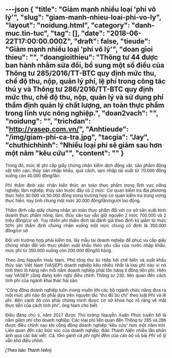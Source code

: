 ---json
{
    "title": "Giảm mạnh nhiều loại 'phí vô lý'",
    "slug": "giam-manh-nhieu-loai-phi-vo-ly",
    "layout": "noidung.html",
    "category": "danh-muc.tin-tuc",
    "tag": [],
    "date": "2018-06-22T17:00:00.000Z",
    "draft": false,
    "tieude": "Giảm mạnh nhiều loại 'phí vô lý'",
    "doan gioi thieu": "",
    "doangioithieu": "Thông tư 44 được ban hành nhằm sửa đổi, bổ sung một số điều của Thông tư 285/2016/TT-BTC quy định mức thu, chế độ thu, nộp, quản lý phí, lệ phí trong công tác thú y và Thông tư 286/2016/TT-BTC quy định mức thu, chế độ thu, nộp, quản lý và sử dụng phí thẩm định quản lý chất lượng, an toàn thực phẩm trong lĩnh vực nông nghiệp.",
    "doan2vach": "",
    "noidung": "",
    "trichdan": "http://vasep.com.vn/",
    "Anhtieude": "/img/giam-phi-ca-tra.jpg",
    "tacgia": "Jay",
    "chuthichhinh": "Nhiều loại phí sẽ giảm sau hơn một năm \"kêu cứu\"",
    "__content__": ""
}
---
<p style="text-align:justify"><span style="font-size:14px"><span style="color:#1b1b1b"><span style="font-family:Arial"><span style="background-color:#ffffff">Trong đ&oacute;, mức lệ ph&iacute; cấp giấy chứng nhận kiểm dịch động vật, sản phầm động vật tr&ecirc;n cạn, thủy sản nhập khẩu, qu&aacute; cảnh, tạm nhập t&aacute;i xuất từ 70.000 đồng xuống c&ograve;n 40.000 đồng/lần.</span></span></span></span></p>

<p style="text-align:justify"><span style="font-size:14px"><span style="background-color:white"><span style="color:#1b1b1b"><span style="font-family:Arial">Ph&iacute; thẩm định x&aacute;c nhận kiến thức an to&agrave;n thực phẩm trong lĩnh vực n&ocirc;ng nghiệp, l&acirc;m nghiệp, thủy sản trước đ&acirc;y c&oacute; 2 mức: Cơ quan kiểm tra địa phương thực hiện 30.000 v&agrave; 50.000 đồng trong trường hợp cơ quan kiểm tra trung ương thực hiện, nay t&iacute;nh chung một mức 30.000 đồng/lần/người lao động.</span></span></span></span></p>

<p style="text-align:justify"><span style="font-size:14px"><span style="background-color:white"><span style="color:#1b1b1b"><span style="font-family:Arial">Thẩm định cấp giấy chứng nhận an to&agrave;n thực phẩm đối với cơ sở sản xuất kinh doanh thực phẩm n&ocirc;ng, l&acirc;m, thủy sản tuy vẫn giữ nguy&ecirc;n 2 mức 700.000 v&agrave; 2 triệu đồng/cơ sở. Tuy nhi&ecirc;n ph&iacute; thẩm định t&aacute;i đ&aacute;nh gi&aacute; theo định kỳ giảm từ mức 50% ph&iacute; thẩm định chứng nhận xuống một mức chung cố định l&agrave; 350.000 đồng/cơ sở</span></span></span></span></p>

<p style="text-align:justify"><span style="font-size:14px"><span style="background-color:white"><span style="color:#1b1b1b"><span style="font-family:Arial">Đối với trường hợp phải kiểm tra, lấy mẫu tại doanh nghiệp để phục vụ cấp giấy chứng nhận&nbsp;đối với thực phẩm xuất khẩu theo y&ecirc;u cầu của nước nhập khẩu, mức ph&iacute; từ 350.000 xuống c&ograve;n 200.000 đồng/l&ocirc; h&agrave;ng.</span></span></span></span></p>

<p style="text-align:justify"><span style="font-size:14px"><span style="background-color:white"><span style="color:#1b1b1b"><span style="font-family:Arial">Theo &ocirc;ng Nguyễn Ho&agrave;i Nam, Ph&oacute; tổng thư k&yacute; Hiệp hội chế biến v&agrave; xuất khẩu thủy sản Việt Nam (VASEP) doanh nghiệp k&ecirc;u nhiều nhất l&agrave; loại ph&iacute; n&agrave;y v&igrave; n&oacute; t&iacute;nh theo l&ocirc; h&agrave;ng n&ecirc;n mỗi năm doanh nghiệp phải tốn h&agrave;ng tỉ đồng tiền ph&iacute;. Hiện nay VASEP cũng đang kiến nghị điều chỉnh Th&ocirc;ng tư 230, li&ecirc;n quan đến c&aacute;ch t&iacute;nh ph&iacute; của ng&agrave;nh khai th&aacute;c hải sản.</span></span></span></span></p>

<p style="text-align:justify"><span style="font-size:14px"><span style="background-color:white"><span style="color:#1b1b1b"><span style="font-family:Arial">&ldquo;Cộng đồng doanh nghiệp lu&ocirc;n mong muốn khi c&aacute;c bộ ng&agrave;nh chức năng đưa ra một mức ph&iacute; n&agrave;o đ&oacute; phải dựa tr&ecirc;n nguy&ecirc;n tắc &ldquo;thu đủ b&ugrave; chi&quot; theo luật Ph&iacute; v&agrave; lệ ph&iacute;. B&ecirc;n cạnh đ&oacute; c&ograve;n phải chứng minh được cơ sở khoa học r&otilde; r&agrave;ng về mặt thực tiễn của c&aacute;ch t&iacute;nh ph&iacute;&rdquo;, &ocirc;ng Nam cho biết.</span></span></span></span></p>

<p style="text-align:justify"><span style="font-size:14px"><span style="background-color:white"><span style="color:#1b1b1b"><span style="font-family:Arial">Điều đ&aacute;ng ch&uacute; &yacute;, năm 2017 được Thủ tướng Nguyễn Xu&acirc;n Ph&uacute;c tuy&ecirc;n bố l&agrave; năm giảm ph&iacute; cho doanh nghiệp. C&aacute;c loại ph&iacute; li&ecirc;n quan đến Th&ocirc;ng tư 285 v&agrave; 286 được điều chỉnh sau khi cộng đồng doanh nghiệp &ldquo;k&ecirc;u cứu&rdquo; hơn một năm trời. Li&ecirc;n quan đến c&aacute;c bức x&uacute;c của doanh nghiệp, B&aacute;o&nbsp;<em>Thanh Ni&ecirc;n&nbsp;</em>nhiều lần phản &aacute;nh qua c&aacute;c b&agrave;i viết:&nbsp;<a href="https://thanhnien.vn/tai-chinh-kinh-doanh/ca-tom-ganh-ca-phi-nghi-dem-cua-can-bo-836689.html" style="transition:color 0.3s ease-out; text-decoration:none" target="_blank"><em>C&aacute;, t&ocirc;m g&aacute;nh cả ph&iacute; nghỉ đ&ecirc;m của c&aacute;n bộ</em></a>&nbsp;v&agrave; b&agrave;i&nbsp;<a href="https://thanhnien.vn/tai-chinh-kinh-doanh/phi-vo-ly-van-kho-dieu-chinh-963142.html" style="transition:color 0.3s ease-out; text-decoration:none" target="_blank"><em>Ph&iacute; v&ocirc; l&yacute; vẫn kh&oacute; điều chỉnh</em></a>.</span></span></span></span></p>

<p style="text-align:justify"><span style="font-size:14px"><span style="background-color:white"><span style="color:#1b1b1b"><span style="font-family:Arial"><a href="https://thanhnien.vn/tai-chinh-kinh-doanh/giam-manh-nhieu-loai-phi-vo-ly-975281.html" style="transition:color 0.3s ease-out; text-decoration:none" target="_blank"><span style="color:#000000"><em><span style="font-family:Arial,sans-serif">(Theo b&aacute;o Thanh Ni&ecirc;n)</span></em></span></a></span></span></span></span></p>
